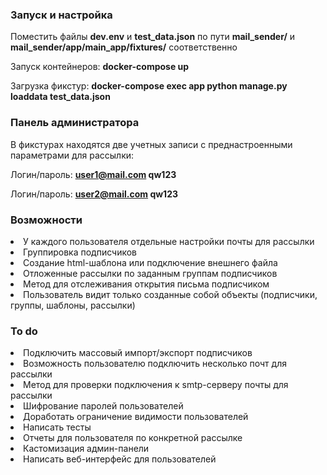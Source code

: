 <h3>Запуск и настройка</h3>

Поместить файлы <b>dev.env</b> и <b>test_data.json</b> по пути <b>mail_sender/</b> и <b>mail_sender/app/main_app/fixtures/</b> соответственно

Запуск контейнеров: <b>docker-compose up</b>

Загрузка фикстур: <b>docker-compose exec app python manage.py loaddata test_data.json</b>


<h3>Панель администратора</h3>

В фикстурах находятся две учетных записи с преднастроенными параметрами для рассылки:

Логин/пароль: <b>user1@mail.com qw123</b>

Логин/пароль: <b>user2@mail.com qw123</b>


<h3>Возможности</h3>
<li>У каждого пользователя отдельные настройки почты для рассылки
<li>Группировка подписчиков
<li>Создание html-шаблона или подключение внешнего файла
<li>Отложенные рассылки по заданным группам подписчиков
<li>Метод для отслеживания открытия письма подписчиком
<li>Пользователь видит только созданные собой объекты (подписчики, группы, шаблоны, рассылки)


<h3>To do</h3>
<li>Подключить массовый импорт/экспорт подписчиков
<li>Возможность пользователю подключить несколько почт для рассылки
<li>Метод для проверки подключения к smtp-серверу почты для рассылки
<li>Шифрование паролей пользователей
<li>Доработать ограничение видимости пользователей
<li>Написать тесты
<li>Отчеты для пользователя по конкретной рассылке
<li>Кастомизация админ-панели
<li>Написать веб-интерфейс для пользователей
